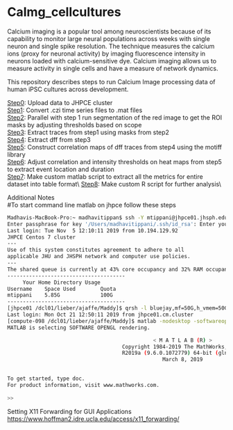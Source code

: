 # CaImg_cellcultures


Calcium imaging is a popular tool among neuroscientists because of its capability to monitor large neural populations across weeks with single neuron and single spike resolution. 
The technique measures the calcium ions (proxy for neuronal activity) by imaging fluorescence intensity in neurons loaded with calcium-sensitive dye.
Calcium imaging allows us to measure activity in single cells and have a measure of network dynamics. 

This repository describes steps to run Calcium Image processing data of human iPSC cultures across development.

[Step0](https://github.com/LieberInstitute/CaImg_cellcultures/blob/master/Steps/Step0.md): Upload data to JHPCE cluster\
[Step1](https://github.com/LieberInstitute/CaImg_cellcultures/blob/master/Steps/Step1.md): Convert .czi time series files to .mat files\
[Step2](https://github.com/LieberInstitute/CaImg_cellcultures/blob/master/Steps/Step2.md): Parallel with step 1 run segmentation of the red image to get the ROI masks by adjusting thresholds based on scope\
[Step3](https://github.com/LieberInstitute/CaImg_cellcultures/blob/master/Steps/Step3.md): Extract traces from step1 using masks from step2\
[Step4](https://github.com/LieberInstitute/CaImg_cellcultures/blob/master/Steps/Step4.md): Extract dff from step3\
[Step5](https://github.com/LieberInstitute/CaImg_cellcultures/blob/master/Steps/Step5.md): Construct correlation maps of dff traces from step4 using the motiff library\
[Step6](https://github.com/LieberInstitute/CaImg_cellcultures/blob/master/Steps/Step6.md): Adjust correlation and intensity thresholds on heat maps from step5 to extract event location and duration\
[Step7](https://github.com/LieberInstitute/CaImg_cellcultures/blob/master/Steps/Step7.md): Make custom matlab script to extract all the metrics for entire dataset into table format\ 
[Step8](https://github.com/LieberInstitute/CaImg_cellcultures/blob/master/Steps/Step8.md): Make custom R script for further analysis\

Additional Notes\
#To start command line matlab on jhpce follow these steps

```bash
Madhavis-MacBook-Pro:~ madhavitippan$ ssh -Y mtippani@jhpce01.jhsph.edu
Enter passphrase for key '/Users/madhavitippani/.ssh/id_rsa': Enter your password or SSH Key
Last login: Tue Nov  5 12:10:11 2019 from 10.194.129.92
JHPCE Centos 7 cluster
---
Use of this system constitutes agreement to adhere to all
applicable JHU and JHSPH network and computer use policies.
---
The shared queue is currently at 43% core occupancy and 32% RAM occupancy.
--------------------------------------
     Your Home Directory Usage        
Username    Space Used        Quota     
mtippani    5.85G             100G      
--------------------------------------
[jhpce01 /dcl01/lieber/ajaffe/Maddy]$ qrsh -l bluejay,mf=50G,h_vmem=50G
Last login: Mon Oct 21 12:50:11 2019 from jhpce01.cm.cluster
[compute-098 /dcl01/lieber/ajaffe/Maddy]$ matlab -nodesktop -softwareopengl -nosplash 
MATLAB is selecting SOFTWARE OPENGL rendering.

                                               < M A T L A B (R) >
                                     Copyright 1984-2019 The MathWorks, Inc.
                                     R2019a (9.6.0.1072779) 64-bit (glnxa64)
                                                  March 8, 2019

 
To get started, type doc.
For product information, visit www.mathworks.com.
 
>> 
```
Setting X11 Forwarding for GUI Applications https://www.hoffman2.idre.ucla.edu/access/x11_forwarding/
